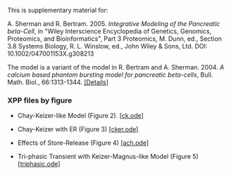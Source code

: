This is supplementary material for:

A. Sherman and R. Bertram. 2005. *Integrative Modeling of the Pancreatic beta-Cell*, in "Wiley Interscience Encyclopedia of Genetics, Genomics, Proteomics, and Bioinformatics", Part 3 Proteomics, M. Dunn, ed., Section 3.8 Systems Biology, R. L. Winslow, ed., John Wiley & Sons, Ltd. DOI: 10.1002/047001153X.g308213

The model is a variant of the model in R. Bertram and A. Sherman. 2004. *A calcium based phantom bursting model for pancreatic beta-cells*, Bull. Math. Biol., 66:1313-1344. [[Details]](../Phantom_II)

### XPP files by figure

* Chay-Keizer-like Model (Figure 2). [[ck.ode]](ck.ode)

* Chay-Keizer with ER (Figure 3) [[cker.ode]](cker.ode)

* Effects of Store-Release (Figure 4) [[ach.ode]](ach.ode)

* Tri-phasic Transient with Keizer-Magnus-like Model (Figure 5)  [[triphasic.ode]](triphasic.ode)
